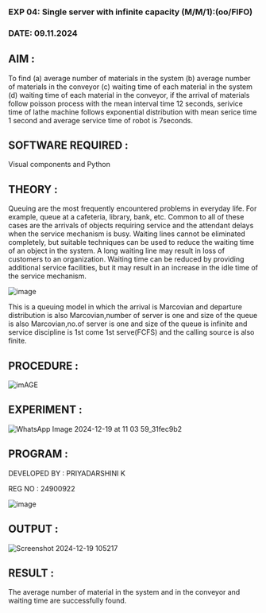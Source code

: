 ### EXP 04: Single server with infinite capacity (M/M/1):(oo/FIFO)
### DATE: 09.11.2024


## AIM :
To find (a) average number of materials in the system (b) average number of materials in the conveyor (c) waiting time of each material in the system (d) waiting time of each material in the conveyor, if the arrival  of materials follow poisson process with the mean interval time 12 seconds, serivice time of lathe machine follows exponential distribution with mean serice time 1 second and average service time of robot is 7seconds.


## SOFTWARE REQUIRED :
Visual components and Python


## THEORY :
Queuing are the most frequently encountered problems in everyday life. For example, queue at a cafeteria, library, bank, etc. Common to all of these cases are the arrivals of objects requiring service and the attendant delays when the service mechanism is busy. Waiting lines cannot be eliminated completely, but suitable techniques can be used to reduce the waiting time of an object in the system. A long waiting line may result in loss of customers to an organization. Waiting time can be reduced by providing additional service facilities, but it may result in an increase in the idle time of the service mechanism.

![image](1.png)

This is a queuing model in which the arrival is Marcovian and departure distribution is also Marcovian,number of server is one and size of the queue is also Marcovian,no.of server is one and size of the queue is infinite and service discipline is 1st come 1st serve(FCFS) and the calling source is also finite.


## PROCEDURE :

![imAGE](2.png)























## EXPERIMENT :
![WhatsApp Image 2024-12-19 at 11 03 59_31fec9b2](https://github.com/user-attachments/assets/fdae74de-979f-4bc6-90d2-acc261dd4de1)



 
## PROGRAM :
DEVELOPED BY : PRIYADARSHINI K

REG NO : 24900922

![image](https://github.com/ramjan1729/Single-server-infinite-capacity---Markov-Model/assets/103921593/5f1fd58d-5929-4c51-89ea-4cef009e5bad)

## OUTPUT :
![Screenshot 2024-12-19 105217](https://github.com/user-attachments/assets/9f7d1fcb-8536-4cee-a409-4cf980d2b2a0)



## RESULT :
The average number of material in the system and in the conveyor and waiting time are successfully found.

